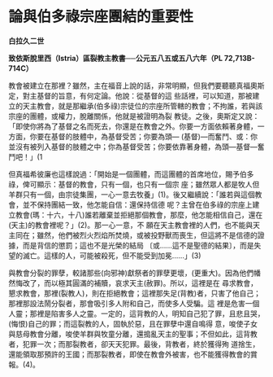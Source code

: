 # 論與伯多祿宗座團結的重要性


**白拉久二世**

**致依斯脫里西（Istria）區裂教主教書──公元五八五或五八六年（PL 72,713B-714C）**





教會被建立在那裡？雖然，主在福音上說的話，非常明顯，但我們要聽聽真福奧斯定，對主基督的旨意，有何定論。他說：從基督的這
些話裡，可以知道，那被建立的天主教會，就是那繼承(伯多祿)宗徒位的宗座所管轄的教會；不拘誰，若與該宗座的團體，或權力，脫離關係，他就是被證明為裂
教徒。之後，奧斯定又說：「即使你將為了基督之名而死去，你還是在教會之外。你要一方面依賴著身體，一方面，你要在基督的肢體中，為基督受苦；你要為頭—
(基督)—而奮鬥、或：你並沒有被列入基督的肢體之中；你為基督受苦；你要依靠著身體，為頭—基督—奮鬥吧！」(1

但真福希彼廉也這樣說過：「開始是一個團體，而這團體的首席地位，賜予伯多祿，俾可顯示：基督的教會，只有一個，也只有一個宗
座；雖然眾人都是牧人但羊群只有一個，由宗徒集團，一心一意去牧養」(1)。後又繼續說：「誰若與這個教會，並不保持團結一致，他怎能自信：還保持信德
呢？主曾在伯多祿的宗座上建立教會(瑪：十六，十八)誰若離棄並拒絕那個教會，那麼，他怎能相信自己，還在(天主)的教會裡呢？」(2)。那一心一意，不
願在天主教會裡的人們，也不能與天主同在；雖然，他們被烈火烈焰所焚燒，或被投野獸而喪生，但這將不是信德的證據，而是背信的懲罰；這也不是光榮的結局
〔或……這不是聖德的結果〕，而是失望的滅亡。這樣的人，可能被殺死，但不能受到加冕……」(3)

與教會分裂的罪孽，較諸那些(向邪神)獻祭者的罪孽更壞，(更重大)。因為他們幡然悔改了，而以極其圓滿的補贖，哀求天主(赦罪)。所以，這裡是在
尋求教會，懇求教會，那裡(裂教人)，則在拒絕教會；這裡那失足(背教)者，只害了他自己；那裡那設法鬧分裂者，那會吸引多人附和自己，而使多人受騙。這
裡是危害一個人靈；那裡是陷害多人之靈。一定的，這背教的人，明知自己犯了罪，且悲且哭，(悔恨)自己的罪；而這裂教的人，固執於惡，且在罪孽中還自鳴得
意，唆使子女與慈母教會分離，唆使羊群與牧童分離，還搗亂天主的聖事；不但如此，這背教者，犯罪一次；而那裂教者，卻天天犯罪。最後，背教者，終於獲得殉
道捨生，還能領取那預許的王國；而那裂教者，即使在教會外被害，也不能獲得教會的賞報。(4)。

